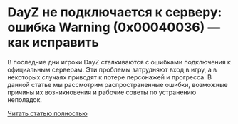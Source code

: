 # DayZ не подключается к серверу: ошибка Warning (0x00040036) — как исправить



В последние дни игроки DayZ сталкиваются с ошибками подключения к официальным серверам. Эти проблемы затрудняют вход в игру, а в некоторых случаях приводят к потере персонажей и прогресса. В данной статье мы рассмотрим распространенные ошибки, возможные причины их возникновения и рабочие советы по устранению неполадок.

[Читать статью полностью](https://xyberbara.com/gaming/dayz-error-server/)
